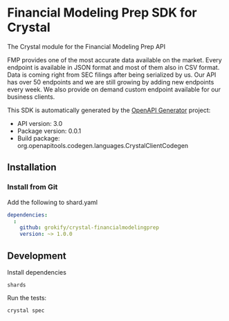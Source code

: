 # Financial Modeling Prep SDK for Crystal

The Crystal module for the Financial Modeling Prep API

FMP provides one of the most accurate data available on the market. Every endpoint is available in JSON format and most of them also in CSV format. Data is coming right from SEC filings after being serialized by us. Our API has over 50 endpoints and we are still growing by adding new endpoints every week. We also provide on demand custom endpoint available for our business clients.

This SDK is automatically generated by the [OpenAPI Generator](https://openapi-generator.tech) project:

- API version: 3.0
- Package version: 0.0.1
- Build package: org.openapitools.codegen.languages.CrystalClientCodegen

## Installation

### Install from Git

Add the following to shard.yaml

```yaml
dependencies:
  :
    github: grokify/crystal-financialmodelingprep
    version: ~> 1.0.0
```

## Development

Install dependencies

```shell
shards
```

Run the tests:

```shell
crystal spec
```
